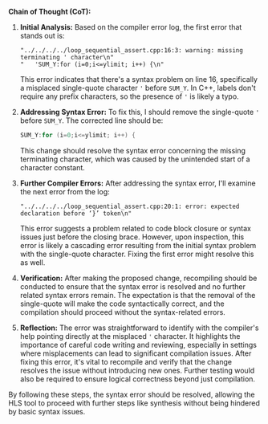 **Chain of Thought (CoT):**

1. **Initial Analysis:**
   Based on the compiler error log, the first error that stands out is:
   ```
   "../../../../loop_sequential_assert.cpp:16:3: warning: missing terminating ' character\n"
   "   'SUM_Y:for (i=0;i<=ylimit; i++) {\n"
   ```
   This error indicates that there's a syntax problem on line 16, specifically a misplaced single-quote character `'` before `SUM_Y`. In C++, labels don't require any prefix characters, so the presence of `'` is likely a typo.

2. **Addressing Syntax Error:**
   To fix this, I should remove the single-quote `'` before `SUM_Y`. The corrected line should be:
   ```cpp
   SUM_Y:for (i=0;i<=ylimit; i++) {
   ```
   This change should resolve the syntax error concerning the missing terminating character, which was caused by the unintended start of a character constant.

3. **Further Compiler Errors:**
   After addressing the syntax error, I'll examine the next error from the log:
   ```
   "../../../../loop_sequential_assert.cpp:20:1: error: expected declaration before ‘}’ token\n"
   ```
   This error suggests a problem related to code block closure or syntax issues just before the closing brace. However, upon inspection, this error is likely a cascading error resulting from the initial syntax problem with the single-quote character. Fixing the first error might resolve this as well.

4. **Verification:**
   After making the proposed change, recompiling should be conducted to ensure that the syntax error is resolved and no further related syntax errors remain. The expectation is that the removal of the single-quote will make the code syntactically correct, and the compilation should proceed without the syntax-related errors.

5. **Reflection:**
   The error was straightforward to identify with the compiler's help pointing directly at the misplaced `'` character. It highlights the importance of careful code writing and reviewing, especially in settings where misplacements can lead to significant compilation issues. After fixing this error, it's vital to recompile and verify that the change resolves the issue without introducing new ones. Further testing would also be required to ensure logical correctness beyond just compilation. 

By following these steps, the syntax error should be resolved, allowing the HLS tool to proceed with further steps like synthesis without being hindered by basic syntax issues.